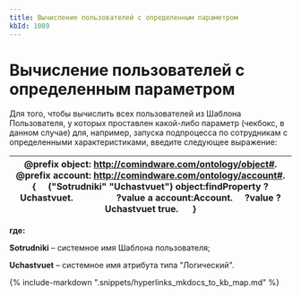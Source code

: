 ```yaml
---
title: Вычисление пользователей с определенным параметром
kbId: 1089
---
```


# Вычисление пользователей с определенным параметром

Для того, чтобы вычислить всех пользователей из Шаблона Пользователя, у которых проставлен какой-либо параметр (чекбокс, в данном случае) для, например, запуска подпроцесса по сотрудникам с определенными характеристиками, введите следующее выражение:

| @prefix object: <http://comindware.com/ontology/object#>. @prefix account: <http://comindware.com/ontology/account#>. {     ("Sotrudniki" "Uchastvuet") object:findProperty ?Uchastvuet.                  ?value a account:Account.     ?value ?Uchastvuet true.      } |
| --- |

**где:** 

 **Sotrudniki** – системное имя Шаблона пользователя;

 **Uchastvuet** – системное имя атрибута типа "Логический".

{% include-markdown ".snippets/hyperlinks_mkdocs_to_kb_map.md" %}
